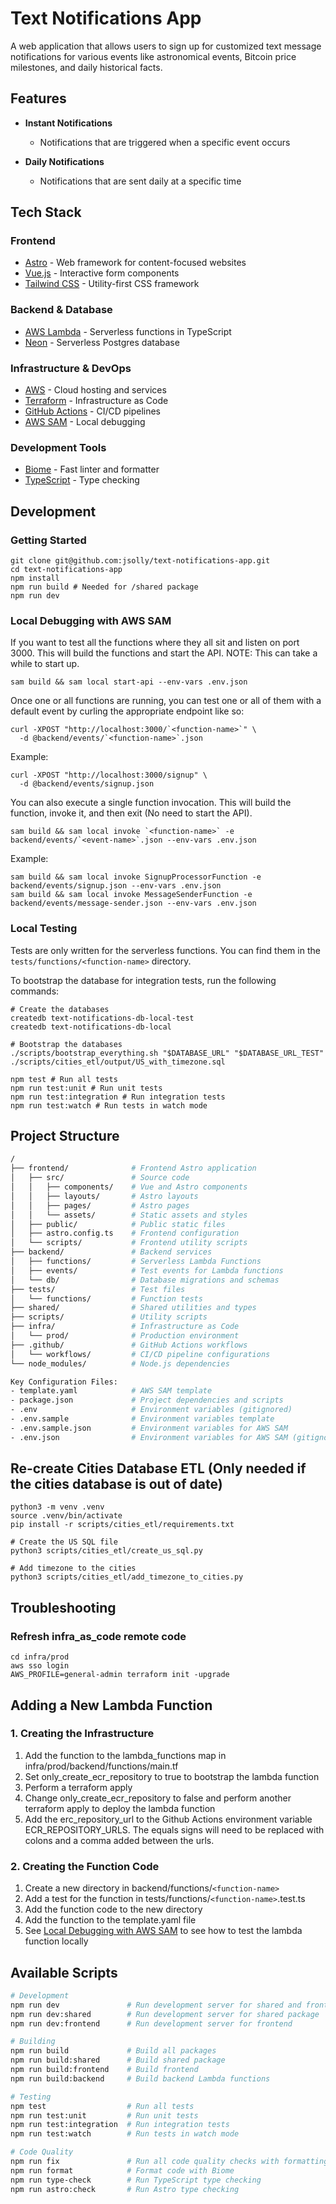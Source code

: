 # Text Notifications App

A web application that allows users to sign up for customized text message notifications for various events like astronomical events, Bitcoin price milestones, and daily historical facts.

## Features

- **Instant Notifications**
  - Notifications that are triggered when a specific event occurs

- **Daily Notifications**
  - Notifications that are sent daily at a specific time

## Tech Stack

### Frontend

- [Astro](https://astro.build/) - Web framework for content-focused websites
- [Vue.js](https://vuejs.org/) - Interactive form components
- [Tailwind CSS](https://tailwindcss.com/) - Utility-first CSS framework

### Backend & Database

- [AWS Lambda](https://aws.amazon.com/lambda/) - Serverless functions in TypeScript
- [Neon](https://neon.tech/) - Serverless Postgres database

### Infrastructure & DevOps

- [AWS](https://aws.amazon.com/) - Cloud hosting and services
- [Terraform](https://www.terraform.io/) - Infrastructure as Code
- [GitHub Actions](https://github.com/features/actions) - CI/CD pipelines
- [AWS SAM](https://aws.amazon.com/serverless/sam/) - Local debugging

### Development Tools

- [Biome](https://biomejs.dev/) - Fast linter and formatter
- [TypeScript](https://www.typescriptlang.org/) - Type checking

## Development

### Getting Started

```shell
git clone git@github.com:jsolly/text-notifications-app.git
cd text-notifications-app
npm install
npm run build # Needed for /shared package
npm run dev
```

### Local Debugging with AWS SAM

If you want to test all the functions where they all sit and listen on port 3000. This will build the functions and start the API. NOTE: This can take a while to start up.

```shell
sam build && sam local start-api --env-vars .env.json
```

Once one or all functions are running, you can test one or all of them with a default event by curling the appropriate endpoint like so:

```shell
curl -XPOST "http://localhost:3000/`<function-name>`" \
  -d @backend/events/`<function-name>`.json
```

Example:

```shell
curl -XPOST "http://localhost:3000/signup" \
  -d @backend/events/signup.json
```

You can also execute a single function invocation. This will build the function, invoke it, and then exit (No need to start the API).

```shell
sam build && sam local invoke `<function-name>` -e backend/events/`<event-name>`.json --env-vars .env.json
```

Example:

```shell
sam build && sam local invoke SignupProcessorFunction -e backend/events/signup.json --env-vars .env.json
sam build && sam local invoke MessageSenderFunction -e backend/events/message-sender.json --env-vars .env.json
```

### Local Testing

Tests are only written for the serverless functions. You can find them in the `tests/functions/<function-name>` directory.

To bootstrap the database for integration tests, run the following commands:

```shell
# Create the databases
createdb text-notifications-db-local-test
createdb text-notifications-db-local

# Bootstrap the databases
./scripts/bootstrap_everything.sh "$DATABASE_URL" "$DATABASE_URL_TEST" ./scripts/cities_etl/output/US_with_timezone.sql
```

```shell
npm test # Run all tests
npm run test:unit # Run unit tests
npm run test:integration # Run integration tests
npm run test:watch # Run tests in watch mode
```

## Project Structure

```sh
/
├── frontend/              # Frontend Astro application
│   ├── src/               # Source code
│   │   ├── components/    # Vue and Astro components
│   │   ├── layouts/       # Astro layouts
│   │   ├── pages/         # Astro pages
│   │   └── assets/        # Static assets and styles
│   ├── public/            # Public static files
│   ├── astro.config.ts    # Frontend configuration
│   └── scripts/           # Frontend utility scripts
├── backend/               # Backend services
│   ├── functions/         # Serverless Lambda Functions
│   ├── events/            # Test events for Lambda functions
│   └── db/                # Database migrations and schemas
├── tests/                 # Test files
│   └── functions/         # Function tests
├── shared/                # Shared utilities and types
├── scripts/               # Utility scripts
├── infra/                 # Infrastructure as Code
│   └── prod/              # Production environment
├── .github/               # GitHub Actions workflows
│   └── workflows/         # CI/CD pipeline configurations
└── node_modules/          # Node.js dependencies

Key Configuration Files:
- template.yaml            # AWS SAM template
- package.json             # Project dependencies and scripts
- .env                     # Environment variables (gitignored)
- .env.sample              # Environment variables template
- .env.sample.json         # Environment variables for AWS SAM
- .env.json                # Environment variables for AWS SAM (gitignored)
```

## Re-create Cities Database ETL (Only needed if the cities database is out of date)

```shell
python3 -m venv .venv
source .venv/bin/activate
pip install -r scripts/cities_etl/requirements.txt

# Create the US SQL file
python3 scripts/cities_etl/create_us_sql.py

# Add timezone to the cities
python3 scripts/cities_etl/add_timezone_to_cities.py
```


## Troubleshooting

### Refresh infra_as_code remote code

```shell
cd infra/prod
aws sso login
AWS_PROFILE=general-admin terraform init -upgrade
```

## Adding a New Lambda Function

### 1. Creating the Infrastructure

1. Add the function to the lambda_functions map in infra/prod/backend/functions/main.tf
2. Set only_create_ecr_repository to true to bootstrap the lambda function
3. Perform a terraform apply
4. Change only_create_ecr_repository to false and perform another terraform apply to deploy the lambda function
5. Add the erc_repository_url to the Github Actions environment variable ECR_REPOSITORY_URLS. The equals signs will need to be replaced with colons and a comma added between the urls.

### 2. Creating the Function Code

1. Create a new directory in backend/functions/`<function-name>`
2. Add a test for the function in tests/functions/`<function-name>`.test.ts
3. Add the function code to the new directory
4. Add the function to the template.yaml file
5. See [Local Debugging with AWS SAM](#local-debugging-with-aws-sam) to see how to test the lambda function locally

## Available Scripts

```bash
# Development
npm run dev               # Run development server for shared and frontend
npm run dev:shared        # Run development server for shared package
npm run dev:frontend      # Run development server for frontend

# Building
npm run build             # Build all packages
npm run build:shared      # Build shared package
npm run build:frontend    # Build frontend
npm run build:backend     # Build backend Lambda functions

# Testing
npm test                  # Run all tests
npm run test:unit         # Run unit tests
npm run test:integration  # Run integration tests
npm run test:watch        # Run tests in watch mode

# Code Quality
npm run fix               # Run all code quality checks with formatting
npm run format            # Format code with Biome
npm run type-check        # Run TypeScript type checking
npm run astro:check       # Run Astro type checking
```
